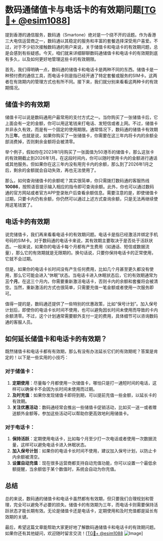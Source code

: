 # 数码通储值卡与电话卡的有效期问题[[TG💪+ @esim1088](https://t.me/s/esim1088)]

提到香港的通信服务，数码通（Smartone）绝对是一个绕不开的话题。作为香港三大电信运营商之一，数码通以其稳定的服务和丰富的套餐选择深受用户喜爱。不过，对于不少初次接触数码通的用户来说，关于储值卡和电话卡的有效期问题，总是会感到有些疑惑。今天，咱们就来详细聊聊数码通储值卡和电话卡的有效期到底有多久，以及如何更好地管理这些卡的有效期限。

首先，我们得明确一点，数码通的储值卡和电话卡是两种不同的东西。储值卡是一种预付费的通信工具，而电话卡则是指已经开通了特定套餐或服务的SIM卡。这两者在有效期内的管理方式也有所不同。接下来，我们就分别来看看这两种卡的有效期情况。

## 储值卡的有效期

储值卡可以说是数码通用户最常用的支付方式之一。当你购买了一张储值卡后，它上面会有一定的金额，你可以用这笔钱来打电话、发短信或者上网。不过，储值卡并非永久有效，而是有一个固定的使用期限。通常情况下，数码通的储值卡有效期为**三年**。也就是说，如果你购买了一张储值卡，你需要在这三年内将卡内的余额全部消费掉，否则剩余金额将会被清零。

举个例子，假如你在2023年1月购买了一张面值为50港币的储值卡，那么这张卡的有效期截止到2026年1月。在这段时间内，你可以随时使用卡内的金额进行通话或其他服务。但如果你在这三年内没有用完卡内的余额，那么到了2026年1月之后，剩余的金额就会自动失效，再也无法使用了。

那么，如何查询储值卡的余额呢？其实很简单，你只需拨打数码通的客服热线**10086**，按照语音提示输入相应的指令即可查询余额。此外，你也可以通过数码通的官方网站或者官方APP登录账户后查看余额信息。需要注意的是，即使储值卡过期，只要卡内仍有余额，你仍然可以通过上述方式查询余额，只是无法再继续使用这笔钱罢了。

## 电话卡的有效期

说完储值卡，我们再来看看电话卡的有效期问题。电话卡是指已经激活并绑定手机号码的SIM卡。对于数码通的电话卡来说，其有效期主要取决于是否处于活跃状态。一般来说，如果你的电话卡每个月都有产生费用（如通话、短信或数据流量），那么它的有效期就是无限期的。换句话说，只要你保持电话卡的正常使用，它就不会过期。

但是，如果你的电话卡长时间没有产生任何费用，比如几个月甚至更久都没有使用，那么它可能会进入“休眠”状态。当电话卡进入休眠状态后，它的有效期通常为**三个月**。在这三个月内，你需要重新激活电话卡，否则卡内的余额和套餐将会被清空。当然，重新激活的方式也很简单，只需要充值一笔金额或者使用一次服务即可。

值得一提的是，数码通还提供了一些特别的优惠政策，比如“保号计划”。加入保号计划后，即使你的电话卡长时间不使用，也可以避免因长时间未使用而导致的卡内余额清零。不过，这个计划通常需要额外支付一定的费用，具体细节可以咨询数码通的客服人员。

## 如何延长储值卡和电话卡的有效期？

既然储值卡和电话卡都有有效期，那么有没有办法延长它们的有效期呢？答案是肯定的！以下是一些实用的小技巧：

### 对于储值卡：
1. **定期使用**：尽量每个月都使用一次储值卡，哪怕只是打一通短时间的电话，这样可以确保卡不会因为长时间未使用而过期。
2. **及时充值**：如果你发现储值卡即将到期，可以提前充值一些金额，以延长卡的有效期。
3. **关注优惠活动**：数码通经常会推出一些储值卡促销活动，比如买一送一或者赠送额外金额等，参加这些活动可以帮助你更高效地利用储值卡。

### 对于电话卡：
1. **保持活跃**：定期使用电话卡，比如每个月至少打一次电话或者使用一次数据流量，这样可以避免电话卡进入休眠状态。
2. **加入保号计划**：如果你的电话卡长时间不使用，建议加入保号计划，以防止卡内余额被清空。
3. **设置自动充值**：现在很多运营商都支持自动充值功能，你可以设置一个最低余额提醒，当余额低于某个数值时，系统会自动为你充值。

## 总结

总的来说，数码通的储值卡和电话卡虽然都有有效期，但只要我们合理规划和管理，完全可以避免不必要的损失。储值卡的有效期为三年，而电话卡则需要保持活跃状态才能长期有效。无论是储值卡还是电话卡，定期使用和及时充值都是延长有效期的关键。

最后，希望这篇文章能帮助大家更好地了解数码通储值卡和电话卡的有效期问题。如果你还有其他疑问，欢迎随时留言交流！[[TG💪+ @esim1088](https://t.me/s/esim1088) ![Image](https://i.postimg.cc/4NQfJmqS/Snipaste-2025-05-13-00-14-12.png)]